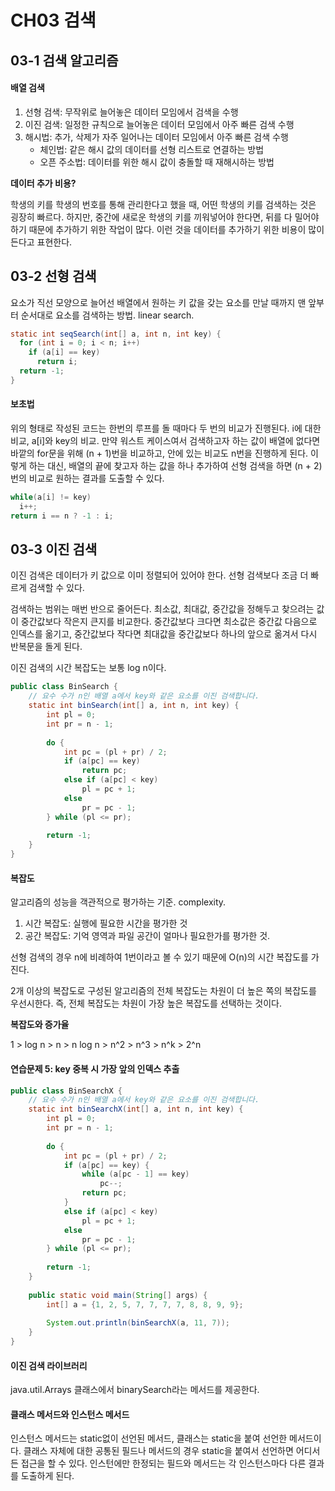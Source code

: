 # CH03 검색

## 03-1 검색 알고리즘

#### 배열 검색

1. 선형 검색: 무작위로 늘어놓은 데이터 모임에서 검색을 수행
2. 이진 검색: 일정한 규칙으로 늘어놓은 데이터 모임에서 아주 빠른 검색 수행
3. 해시법: 추가, 삭제가 자주 일어나는 데이터 모임에서 아주 빠른 검색 수행
   - 체인법: 같은 해시 값의 데이터를 선형 리스트로 연결하는 방법
   - 오픈 주소법: 데이터를 위한 해시 값이 충돌할 때 재해시하는 방법

**데이터 추가 비용?**

학생의 키를 학생의 번호를 통해 관리한다고 했을 때, 어떤 학생의 키를 검색하는 것은 굉장히 빠르다. 하지만, 중간에 새로운 학생의 키를 끼워넣어야 한다면, 뒤를 다 밀어야 하기 때문에 추가하기 위한 작업이 많다. 이런 것을 데이터를 추가하기 위한 비용이 많이 든다고 표현한다. 

## 03-2 선형 검색

요소가 직선 모양으로 늘어선 배열에서 원하는 키 값을 갖는 요소를 만날 때까지 맨 앞부터 순서대로 요소를 검색하는 방법. linear search.

```java
static int seqSearch(int[] a, int n, int key) {
  for (int i = 0; i < n; i++)
    if (a[i] == key)
      return i;
  return -1;
}
```

#### 보초법

위의 형태로 작성된 코드는 한번의 루프를 돌 때마다 두 번의 비교가 진행된다. i에 대한 비교, a[i]와 key의 비교. 만약 워스트 케이스여서 검색하고자 하는 값이 배열에 없다면 바깥의 for문을 위해 (n + 1)번을 비교하고, 안에 있는 비교도 n번을 진행하게 된다. 이렇게 하는 대신, 배열의 끝에 찾고자 하는 값을 하나 추가하여 선형 검색을 하면 (n + 2)번의 비교로 원하는 결과를 도출할 수 있다. 

```java
while(a[i] != key)
  i++;
return i == n ? -1 : i;
```

## 03-3 이진 검색

이진 검색은 데이터가 키 값으로 이미 정렬되어 있어야 한다. 선형 검색보다 조금 더 빠르게 검색할 수 있다. 

검색하는 범위는 매번 반으로 줄어든다. 최소값, 최대값, 중간값을 정해두고 찾으려는 값이 중간값보다 작은지 큰지를 비교한다. 중간값보다 크다면 최소값은 중간값 다음으로 인덱스를 옮기고, 중간값보다 작다면 최대값을 중간값보다 하나의 앞으로 옮겨서 다시 반복문을 돌게 된다. 

이진 검색의 시간 복잡도는 보통 log n이다. 

```java
public class BinSearch {
	// 요수 수가 n인 배열 a에서 key와 같은 요소를 이진 검색합니다. 
	static int binSearch(int[] a, int n, int key) {
		int pl = 0;
		int pr = n - 1;
		
		do {
			int pc = (pl + pr) / 2;
			if (a[pc] == key)
				return pc;
			else if (a[pc] < key)
				pl = pc + 1;
			else
				pr = pc - 1;
		} while (pl <= pr);
		
		return -1;
	}
}
```

#### 복잡도

알고리즘의 성능을 객관적으로 평가하는 기준. complexity. 

1. 시간 복잡도: 실행에 필요한 시간을 평가한 것
2. 공간 복잡도: 기억 영역과 파일 공간이 얼마나 필요한가를 평가한 것. 

선형 검색의 경우 n에 비례하여 1번이라고 볼 수 있기 때문에 O(n)의 시간 복잡도를 가진다. 

2개 이상의 복잡도로 구성된 알고리즘의 전체 복잡도는 차원이 더 높은 쪽의 복잡도를 우선시한다. 즉, 전체 복잡도는 차원이 가장 높은 복잡도를 선택하는 것이다. 

**복잡도와 증가율**

1 > log n > n > n log n > n^2 > n^3 > n^k > 2^n

#### 연습문제 5: key 중복 시 가장 앞의 인덱스 추출

```java
public class BinSearchX {
	// 요수 수가 n인 배열 a에서 key와 같은 요소를 이진 검색합니다. 
	static int binSearchX(int[] a, int n, int key) {
		int pl = 0;
		int pr = n - 1;
		
		do {
			int pc = (pl + pr) / 2;
			if (a[pc] == key) {
				while (a[pc - 1] == key)
					pc--;
				return pc;
			}
			else if (a[pc] < key)
				pl = pc + 1;
			else
				pr = pc - 1;
		} while (pl <= pr);
		
		return -1;
	}
	
	public static void main(String[] args) {
		int[] a = {1, 2, 5, 7, 7, 7, 7, 8, 8, 9, 9};
		
		System.out.println(binSearchX(a, 11, 7));
	}
}
```

#### 이진 검색 라이브러리

java.util.Arrays 클래스에서 binarySearch라는 메서드를 제공한다. 

#### 클래스 메서드와 인스턴스 메서드

인스턴스 메서드는 static없이 선언된 메서드, 클래스는 static을 붙여 선언한 메서드이다. 클래스 자체에 대한 공통된 필드나 메서드의 경우 static을 붙여서 선언하면 어디서든 접근을 할 수 있다. 인스턴에만 한정되는 필드와 메서드는 각 인스턴스마다 다른 결과를 도출하게 된다. 













